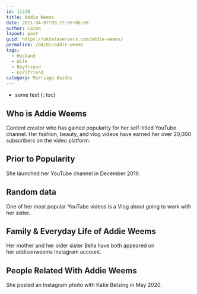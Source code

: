 ```yaml
---
id: 11228
title: Addie Weems
date: 2021-04-07T09:27:07+00:00
author: Laima
layout: post
guid: https://ukdataservers.com/addie-weems/
permalink: /04/07/addie-weems
tags:
  - Husband
  - Wife
  - Boyfriend
  - Girlfriend
category: Marriage Guides
---
```


* some text
{: toc}


## Who is Addie Weems
                  
                  
                  
Content creator who has gained popularity for her self-titled YouTube channel. Her fashion, beauty, and vlog videos have earned her over 20,000 subscribers on the video platform. 
                  
              
            
              
            
                
                
                
## Prior to Popularity
                  
                  
                  
She launched her YouTube channel in December 2019. 
                  
              
            
              
            
                
                
                
## Random data
                  
                  
                  
One of her most popular YouTube videos is a Vlog about going to work with her sister. 
                  
              
            
              
            
                
                
                
## Family & Everyday Life of Addie Weems
                  
                  
                  
Her mother and her older sister Bella have both appeared on her addisonweems Instagram account. 
                  
              
            
              
            
                
                
                
## People Related With Addie Weems
                  
                  
                  
She posted an Instagram photo with Katie Betzing in May 2020. 
                  
              
            
              
            
                
              
            
              
              
            
            
              
            
          
          
          